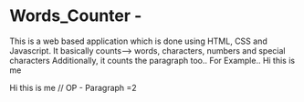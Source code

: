 # Words_Counter  - 
This is a web based application which is done using HTML, CSS and Javascript.
It basically counts--> words, characters, numbers and special characters
Additionally, it counts the paragraph too..
For Example.. Hi this is me

Hi this is me   // OP - Paragraph =2
